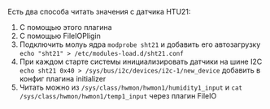 Есть два способа читать значения с датчика HTU21:
1. С помощью этого плагина
2. С помощью FileIOPligin
  1. Подключить молуь ядра `modprobe sht21` и добавить его автозагрузку `echo "sht21" > /etc/modules-load.d/sht21.conf`
  2. При каждом старте системы инициализировать датчики на шине I2C `echo sht21 0x40 > /sys/bus/i2c/devices/i2c-1/new_device` добавить в конфиг плагина initializer
  3. Читать можно из `/sys/class/hwmon/hwmon1/humidity1_input` и `cat /sys/class/hwmon/hwmon1/temp1_input` через плагин FileIO
